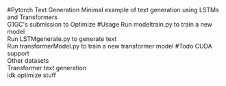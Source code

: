 #Pytorch Text Generation
Minimal example of text generation using LSTMs and Transformers\
G1GC's submission to Optimize
#Usage
Run modeltrain.py to train a new model\
Run LSTMgenerate.py to generate text\
Run transformerModel.py to train a new transformer model
#Todo
CUDA support\
Other datasets\
Transformer text generation\
idk optimize stuff
